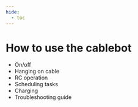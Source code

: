 ```yaml
---
hide:
  - toc
---
```

# How to use the cablebot

- On/off
- Hanging on cable
- RC operation
- Scheduling tasks
- Charging
- Troubleshooting guide

